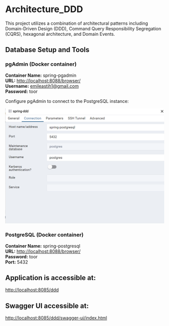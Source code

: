 # Architecture_DDD
This project utilizes a combination of architectural patterns including Domain-Driven Design (DDD), Command Query Responsibility Segregation (CQRS), hexagonal architecture, and Domain Events.

## Database Setup and Tools

### pgAdmin (Docker container)
**Container Name:** spring-pgadmin  
**URL:** [http://localhost:8088/browser/](http://localhost:8088/browser/)  
**Username:** emileastih1@gmail.com  
**Password:** toor

Configure pgAdmin to connect to the PostgreSQL instance:

![pgAdmin Configuration](img.png)

### PostgreSQL (Docker container)
**Container Name:** spring-postgresql  
**URL:** [http://localhost:8088/browser/](http://localhost:8088/browser/)  
**Password:** toor  
**Port:** 5432

## Application is accessible at:
[http://localhost:8085/ddd](http://localhost:8085/ddd)

## Swagger UI accessible at:
[http://localhost:8085/ddd/swagger-ui/index.html](http://localhost:8085/ddd/swagger-ui/index.html)